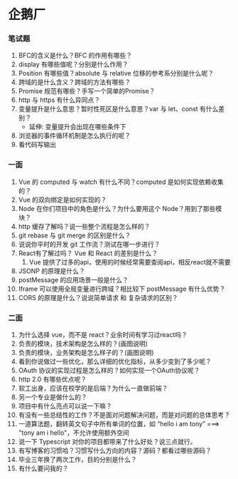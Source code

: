 # 企鹅厂

### 笔试题
1. BFC的含义是什么？BFC 的作用有哪些？
2. display 有哪些值呢？分别是什么作用？
3. Position 有哪些值？absolute 与 relative 位移的参考系分别是什么呢？
4. 跨域的是什么含义？跨域的方法有哪些？
5. Promise 规范有哪些？手写一个简单的Promise？
6. http 与 https 有什么异同点？
7. 变量提升是什么意思？暂时性死区是什么意思？var 与 let、const 有什么差别？
    * 延伸: 变量提升会出现在哪些条件下   
8. 浏览器的事件循环机制是怎么执行的呢？     
9. 看代码写输出   

### 一面
1. Vue 的 computed 与 watch 有什么不同？computed 是如何实现依赖收集的？   
2. Vue 的双向绑定是如何实现的？
3. Node 在你们项目中的角色是什么？为什么要用这个 Node？用到了那些模块？
4. http 缓存了解吗？说一些整个流程是怎么样的？
5. git rebase 与 git merge 的区别是什么？     
6. 说说你平时的开发 git 工作流？测试在哪一步进行？
7. React有了解过吗？ Vue 和 React 的差别是什么？ 
    1. Vue 提供了过多的api，使用的时候经常需要查阅api，相反react就不需要
8. JSONP 的原理是什么？
9. postMessage 的应用场景一般是什么？
10. Iframe 可以使用全局变量进行跨域？相比较下 postMessage 有什么优势？   
10. CORS 的原理是什么？说说简单请求 和 复杂请求的区别？       


### 二面
1. 为什么选择 vue，而不是 react？业余时间有学习过react吗？
2. 负责的模块，技术架构是怎么样的？(画图说明)
3. 负责的模块，业务架构是怎么样子的？(画图说明)
3. 看到你说做过一些优化，那么详细的优化指标，从多少变到了多少呢？   
4. OAuth 协议的实现过程是怎么样的？如何实现一个OAuth协议呢？    
5. http 2.0 有哪些优点呢？
6. 软工出身，应该在校学的是后端？为什么一直做前端？           
7. 另一个专业是做什么的？
8. 项目中有什么亮点可以说一下嘛？
9. 有没有一些总结性的工作？不是面对问题解决问题，而是对问题的总体思考？
10. 一道算法题，翻转英文句子中所有单词的位置，如 “hello i am tony”  ===>  "tony am i hello"，不允许使用额外空间
11. 说一下 Typescript 对你的项目都带来了什么好处？说三点就行。
12. 有写博客的习惯哈？习惯写什么方向的内容？源码？都看过哪些源码？      
13. 毕业三年换了两次工作，目的分别是什么？     
14. 有什么要问我的？